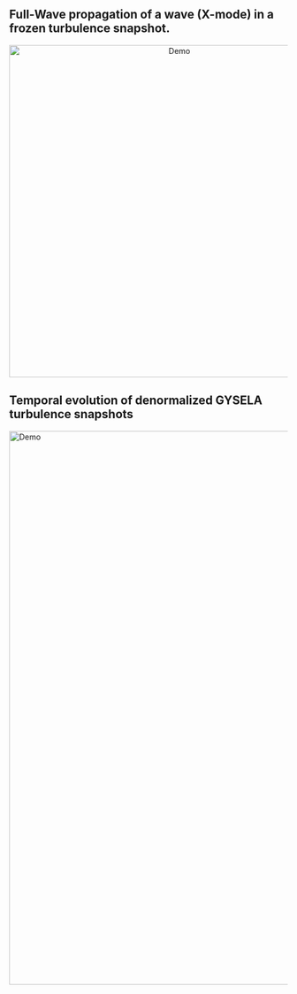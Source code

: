 ## **Full-Wave propagation of a wave (X-mode) in a frozen turbulence snapshot.**
<p align="center">
   <img src="Wave_propagation.gif" alt="Demo" width="600"/>
</p>

## **Temporal evolution of denormalized GYSELA turbulence snapshots**
<img src="animation_gys_TKE_SCE_00375.gif" alt="Demo" width="1000"/>
